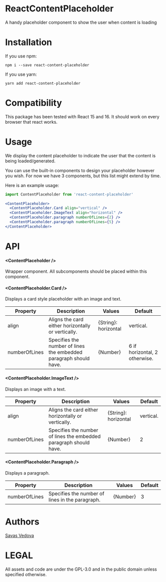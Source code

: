# ReactContentPlaceholder
A handy placeholder component to show the user when content is loading

# Installation
If you use npm:
```
npm i --save react-content-placeholder
```

If you use yarn:
```
yarn add react-content-placeholder
```

# Compatibility
This package has been tested with React 15 and 16. It should work 
on every browser that react works.
 
# Usage
We display the content placeholder to indicate the user that the content
is being loaded/generated.

You can use the built-in components to design your placeholder however you
wish. For now we have 3 components, but this list might extend by time.

Here is an example usage:

```jsx harmony
import ContentPlaceholder from 'react-content-placeholder'
 
<ContentPlaceholder>
  <ContentPlaceholder.Card align="vertical" />
  <ContentPlaceholder.ImageText align="horizontal" />
  <ContentPlaceholder.paragraph numberOfLines={2} />
  <ContentPlaceholder.paragraph numberOfLines={5} />
</ContentPlaceholder>
```

# API

#### \<ContentPlaceholder />

Wrapper component. All subcomponents should be placed within this component.

#### \<ContentPlaceholder.Card />

Displays a card style placeholder with an image and text.

Property | Description | Values | Default
--- | --- | --- | ---
align | Aligns the card either horizontally or vertically. | {String}: horizontal|vertical. | horizontal
numberOfLines | Specifies the number of lines the embedded paragraph should have. | {Number} | 6 if horizontal, 2 otherwise.

#### \<ContentPlaceholder.ImageText />

Displays an image with a text.

Property | Description | Values | Default
--- | --- | --- | ---
align | Aligns the card either horizontally or vertically. | {String}: horizontal|vertical. | horizontal
numberOfLines | Specifies the number of lines the embedded paragraph should have. | {Number} | 2

#### \<ContentPlaceholder.Paragraph />

Displays a paragraph.

Property | Description | Values | Default
--- | --- | --- | ---
numberOfLines | Specifies the number of lines in the paragraph. | {Number} | 3

# Authors
[Savas Vedova](https://github.com/svedova)

# LEGAL
All assets and code are under the GPL-3.0 and in the public domain unless specified otherwise.